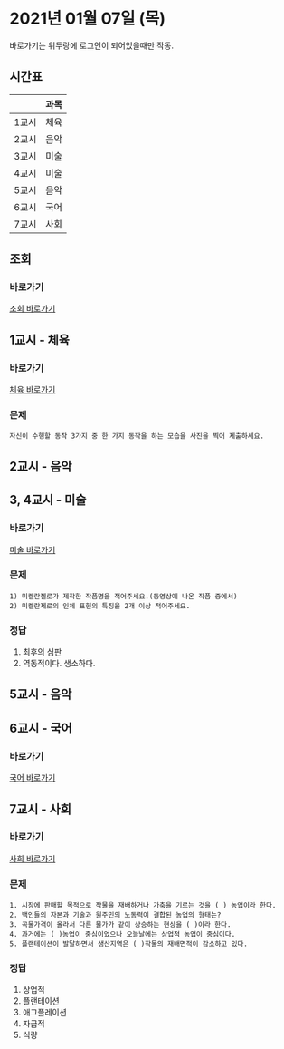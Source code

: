 # 2021년 01월 07일 (목)

바로가기는 위두랑에 로그인이 되어있을때만 작동.

## 시간표
|    |과목|
|----|---|
|1교시|체육|
|2교시|음악|
|3교시|미술|
|4교시|미술|
|5교시|음악|
|6교시|국어|
|7교시|사회|

## 조회
### 바로가기
[조회 바로가기](https://rang.edunet.net/class/G000364114/classNotifyView.do?pageNo=1&notifySequence=305391)

## 1교시 - 체육
### 바로가기
[체육 바로가기](https://rang.edunet.net/class/G000363883/hmwkppList.do?hmwkSeq=756290&hmwkTypeCd=ALL)
### 문제
```
자신이 수행할 동작 3가지 중 한 가지 동작을 하는 모습을 사진을 찍어 제출하세요.
```

## 2교시 - 음악
<!--
### 바로가기
[음악 바로가기](https://rang.edunet.net/class/G000372933/hmwkppList.do?hmwkSeq=000000&hmwkTypeCd=ALL)
### 정답
시청완료
-->

## 3, 4교시 - 미술
### 바로가기
[미술 바로가기](https://rang.edunet.net/class/G000360707/hmwkppList.do?hmwkSeq=757364&hmwkTypeCd=ALL)
### 문제
```
1) 미켈란젤로가 제작한 작품명을 적어주세요.(동영상에 나온 작품 중에서)
2) 미켈란제로의 인체 표현의 특징을 2개 이상 적어주세요.
```
### 정답
1. 최후의 심판
2. 역동적이다. 생소하다.

## 5교시 - 음악
<!--
### 바로가기
[음악 바로가기](https://rang.edunet.net/class/G000372933/hmwkppList.do?hmwkSeq=000000&hmwkTypeCd=ALL)
### 정답
시청완료
-->

## 6교시 - 국어
### 바로가기
[국어 바로가기](https://rang.edunet.net/class/G000323851/hmwkppList.do?hmwkSeq=763221&hmwkTypeCd=ALL)

## 7교시 - 사회
### 바로가기
[사회 바로가기](https://rang.edunet.net/class/G000328284/hmwkppList.do?hmwkSeq=754551&hmwkTypeCd=ALL)
### 문제
```
1. 시장에 판매할 목적으로 작물을 재배하거나 가축을 기르는 것을 ( ) 농업이라 한다.
2. 백인들의 자본과 기술과 원주민의 노동력이 결합된 농업의 형태는?
3. 곡물가격이 올라서 다른 물가가 같이 상승하는 현상을 ( )이라 한다.
4. 과거에는 ( )농업이 중심이었으나 오늘날에는 상업적 농업이 중심이다.
5. 플랜테이션이 발달하면서 생산지역은 ( )작물의 재배면적이 감소하고 있다.
```
### 정답
1. 상업적
2. 플랜테이션
3. 애그플레이션
4. 자급적
5. 식량
